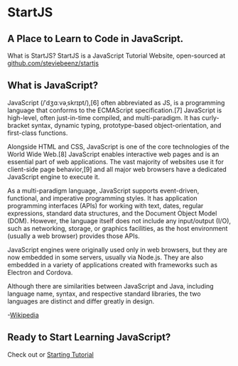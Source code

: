 # StartJS

## A Place to Learn to Code in JavaScript.

What is StartJS? StartJS is a JavaScript Tutorial Website, open-sourced at [github.com/steviebeenz/startjs](https://github.com/steviebeenz/startjs)

## What is JavaScript?

JavaScript (/ˈdʒɑːvəˌskrɪpt/),[6] often abbreviated as JS, is a programming language that conforms to the ECMAScript specification.[7] JavaScript is high-level, often just-in-time compiled, and multi-paradigm. It has curly-bracket syntax, dynamic typing, prototype-based object-orientation, and first-class functions.

Alongside HTML and CSS, JavaScript is one of the core technologies of the World Wide Web.[8] JavaScript enables interactive web pages and is an essential part of web applications. The vast majority of websites use it for client-side page behavior,[9] and all major web browsers have a dedicated JavaScript engine to execute it.

As a multi-paradigm language, JavaScript supports event-driven, functional, and imperative programming styles. It has application programming interfaces (APIs) for working with text, dates, regular expressions, standard data structures, and the Document Object Model (DOM). However, the language itself does not include any input/output (I/O), such as networking, storage, or graphics facilities, as the host environment (usually a web browser) provides those APIs.

JavaScript engines were originally used only in web browsers, but they are now embedded in some servers, usually via Node.js. They are also embedded in a variety of applications created with frameworks such as Electron and Cordova.

Although there are similarities between JavaScript and Java, including language name, syntax, and respective standard libraries, the two languages are distinct and differ greatly in design.

-[Wikipedia](wikipedia.org/wiki/JavaScript)

## Ready to Start Learning JavaScript?

Check out or [Starting Tutorial](/start.md)